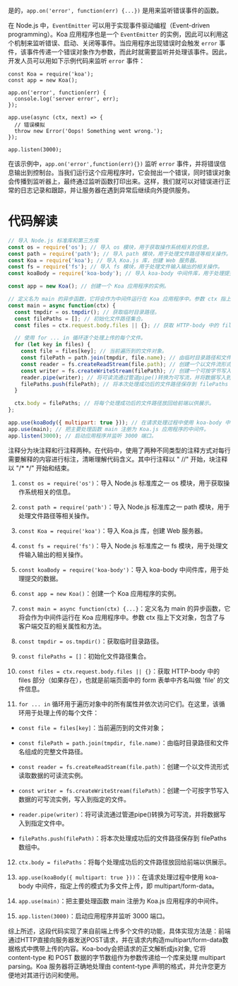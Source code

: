 是的，`app.on('error', function(err) {...})` 是用来监听错误事件的函数。

在 Node.js 中，`EventEmitter` 可以用于实现事件驱动编程（Event-driven programming）。Koa 应用程序也是一个 `EventEmitter` 的实例，因此可以利用这个机制来监听错误、启动、关闭等事件。当应用程序出现错误时会触发 `error` 事件，该事件传递一个错误对象作为参数，而此时就需要监听并处理该事件。因此，开发人员可以用如下示例代码来监听 `error` 事件：

```
const Koa = require('koa');
const app = new Koa();

app.on('error', function(err) {
  console.log('server error', err);
});

app.use(async (ctx, next) => {
  // 错误模拟
  throw new Error('Oops! Something went wrong.');
});

app.listen(3000);
```

在该示例中，`app.on('error',function(err){})` 监听 `error` 事件，并将错误信息输出到控制台。当我们运行这个应用程序时，它会抛出一个错误，同时错误对象会传播到监听器上，最终通过监听函数打印出来。这样，我们就可以对错误进行正常的日志记录和跟踪，并让服务器在遇到异常后继续向外提供服务。



# 代码解读

```javascript
// 导入 Node.js 标准库和第三方库
const os = require('os'); // 导入 os 模块，用于获取操作系统相关的信息。
const path = require('path'); // 导入 path 模块，用于处理文件路径等相关操作。
const Koa = require('koa'); // 导入 Koa.js 库，创建 Web 服务器。
const fs = require('fs'); // 导入 fs 模块，用于处理文件输入输出的相关操作。
const koaBody = require('koa-body'); // 导入 koa-body 中间件库，用于处理提交的数据。

const app = new Koa(); // 创建一个 Koa 应用程序的实例。

// 定义名为 main 的异步函数，它将会作为中间件运行在 Koa 应用程序中。参数 ctx 指上下文对象，包含了与客户端交互的相关属性和方法。
const main = async function(ctx) {
  const tmpdir = os.tmpdir(); // 获取临时目录路径。
  const filePaths = []; // 初始化文件路径集合。
  const files = ctx.request.body.files || {}; // 获取 HTTP-body 中的 files 部分（如果存在），也就是前端页面中的 form 表单中齐名叫做 'file' 的文件信息。

  // 使用 for ... in 循环逐个处理上传的每个文件。
  for (let key in files) {
    const file = files[key]; // 当前遍历到的文件对象。
    const filePath = path.join(tmpdir, file.name); // 由临时目录路径和文件名组成的完整文件路径。
    const reader = fs.createReadStream(file.path); // 创建一个以文件流形式读取数据的可读流实例。
    const writer = fs.createWriteStream(filePath); // 创建一个可按字节写入数据的可写流实例，写入到指定的文件。
    reader.pipe(writer); // 将可读流通过管道pipe()转换为可写流，并将数据写入到指定文件中。
    filePaths.push(filePath); // 将本次处理成功后的文件路径保存到 filePaths 数组中。
  }

  ctx.body = filePaths; // 将每个处理成功后的文件路径放回给前端以供展示。
};

app.use(koaBody({ multipart: true })); // 在请求处理过程中使用 koa-body 中间件，指定上传的模式为多文件上传，即 multipart/form-data。
app.use(main); // 把主要处理函数 main 注册为 Koa.js 应用程序的中间件。
app.listen(3000); // 启动应用程序并监听 3000 端口。
```

注释分为块注释和行注释两种。在代码中，使用了两种不同类型的注释方式对每行需要解释的内容进行标注，清晰理解代码含义。其中行注释以 " //" 开始，块注释以 "/* */" 开始和结束。



1. `const os = require('os')`：导入 Node.js 标准库之一 os 模块，用于获取操作系统相关的信息。

2. `const path = require('path')`：导入 Node.js 标准库之一 path 模块，用于处理文件路径等相关操作。

3. `const Koa = require('koa')`：导入 Koa.js 库，创建 Web 服务器。

4. `const fs = require('fs')`：导入 Node.js 标准库之一 fs 模块，用于处理文件输入输出的相关操作。

5. `const koaBody = require('koa-body')`：导入 koa-body 中间件库，用于处理提交的数据。

6. `const app = new Koa()`：创建一个 Koa 应用程序的实例。

7. `const main = async function(ctx) {...}`：定义名为 main 的异步函数，它将会作为中间件运行在 Koa 应用程序中。参数 ctx 指上下文对象，包含了与客户端交互的相关属性和方法。

8. `const tmpdir = os.tmpdir()`：获取临时目录路径。

9. `const filePaths = []`：初始化文件路径集合。

10. `const files = ctx.request.body.files || {}`：获取 HTTP-body 中的 files 部分（如果存在），也就是前端页面中的 form 表单中齐名叫做 'file' 的文件信息。

11. `for ... in` 循环用于遍历对象中的所有属性并依次访问它们。在这里，该循环用于处理上传的每个文件： 

- `const file = files[key]`：当前遍历到的文件对象；

- `const filePath = path.join(tmpdir, file.name)`：由临时目录路径和文件名组成的完整文件路径。

- `const reader = fs.createReadStream(file.path)`：创建一个以文件流形式读取数据的可读流实例。

- `const writer = fs.createWriteStream(filePath)`：创建一个可按字节写入数据的可写流实例，写入到指定的文件。

- `reader.pipe(writer)`：将可读流通过管道pipe()转换为可写流，并将数据写入到指定文件中。

- `filePaths.push(filePath)`：将本次处理成功后的文件路径保存到 filePaths 数组中。

12. `ctx.body = filePaths`：将每个处理成功后的文件路径放回给前端以供展示。

13. `app.use(koaBody({ multipart: true }))`：在请求处理过程中使用 koa-body 中间件，指定上传的模式为多文件上传，即 multipart/form-data。

14. `app.use(main)`：把主要处理函数 main 注册为 Koa.js 应用程序的中间件。

15. `app.listen(3000)`：启动应用程序并监听 3000 端口。

综上所述，这段代码实现了来自前端上传多个文件的功能，具体实现方法是：前端通过HTTP直接向服务器发送POST请求，并在请求内构造multipart/form-data数据格式中携带上传的内容。Koa-body会把请求的正文解析成js对象, 它将 content-type 和 POST 数据的字节数组作为参数传递给一个库来处理 multipart parsing。Koa 服务器将正确地处理由 content-type 声明的格式，并允许您更方便地对其进行访问和使用。